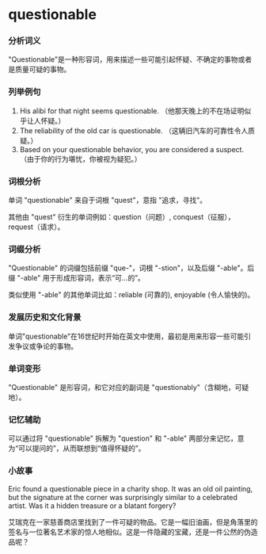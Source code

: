 # questionable

### 分析词义

  

"Questionable"是一种形容词，用来描述一些可能引起怀疑、不确定的事物或者是质量可疑的事物。

  

### 列举例句

  

1.  His alibi for that night seems questionable. （他那天晚上的不在场证明似乎让人怀疑。）
2.  The reliability of the old car is questionable. （这辆旧汽车的可靠性令人质疑。）
3.  Based on your questionable behavior, you are considered a suspect. （由于你的行为堪忧，你被视为疑犯。）

  

### 词根分析

  

单词 "questionable" 来自于词根 "quest"，意指 "追求，寻找"。

  

其他由 "quest" 衍生的单词例如：question（问题）, conquest（征服），request（请求）。

  

### 词缀分析

  

"Questionable" 的词缀包括前缀 "que-"，词根 "-stion"，以及后缀 "-able"。后缀 "-able" 用于形成形容词，表示“可...的”。

  

类似使用 "-able" 的其他单词比如：reliable (可靠的), enjoyable (令人愉快的)。

  

### 发展历史和文化背景

  

单词"questionable"在16世纪时开始在英文中使用，最初是用来形容一些可能引发争议或争论的事物。

  

### 单词变形

  

"Questionable" 是形容词，和它对应的副词是 "questionably"（含糊地，可疑地）。

  

### 记忆辅助

  

可以通过将 "questionable" 拆解为 "question" 和 "-able" 两部分来记忆，意为“可以提问的”，从而联想到“值得怀疑的”。

  

### 小故事

  

Eric found a questionable piece in a charity shop. It was an old oil painting, but the signature at the corner was surprisingly similar to a celebrated artist. Was it a hidden treasure or a blatant forgery?

  

艾瑞克在一家慈善商店里找到了一件可疑的物品。它是一幅旧油画，但是角落里的签名与一位著名艺术家的惊人地相似。这是一件隐藏的宝藏，还是一件公然的伪造品呢？
